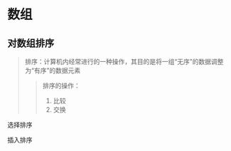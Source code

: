 <!--
 * @Author: your name
 * @Date: 2021-09-09 10:36:54
 * @LastEditTime: 2021-09-09 16:13:04
 * @LastEditors: Please set LastEditors
 * @Description: In User Settings Edit
 * @FilePath: /WorkSpace/C/C基础/数组与指针.md
-->

# 数组

## 对数组排序
> 排序：计算机内经常进行的一种操作，其目的是将一组“无序”的数据调整为“有序”的数据元素
>> 排序的操作：
>> 1. 比较
>> 2. 交换

选择排序

插入排序

